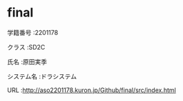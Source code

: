 # final

学籍番号   :2201178

クラス     :SD2C

氏名       :原田実季

システム名 :ドラシステム

URL        :http://aso2201178.kuron.jp/Github/final/src/index.html

